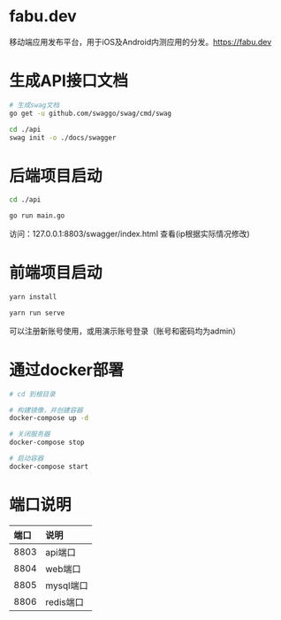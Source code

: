
# fabu.dev
移动端应用发布平台，用于iOS及Android内测应用的分发。https://fabu.dev



# 生成API接口文档
```bash
# 生成swag文档
go get -u github.com/swaggo/swag/cmd/swag

cd ./api
swag init -o ./docs/swagger

```

# 后端项目启动
```bash
cd ./api

go run main.go
```
访问：127.0.0.1:8803/swagger/index.html 查看(ip根据实际情况修改)

# 前端项目启动
```bash
yarn install

yarn run serve
```
可以注册新账号使用，或用演示账号登录（账号和密码均为admin）

# 通过docker部署
```bash
# cd 到根目录

# 构建镜像，并创建容器
docker-compose up -d

# 关闭服务器
docker-compose stop

# 启动容器
docker-compose start

```

# 端口说明
| 端口 | 说明 |
| :-- | :-- |
| 8803 | api端口 |
| 8804 | web端口 |
| 8805 | mysql端口 |
| 8806 | redis端口 |